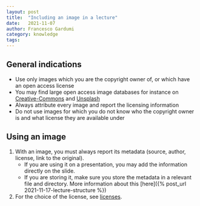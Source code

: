 ```yaml
---
layout: post
title:  "Including an image in a lecture"
date:   2021-11-07
author: Francesco Gardumi
category: knowledge
tags:
---
```


## General indications

* Use only images which you are the copyright owner of, or which have an open access license
* You may find large open access image databases for instance on [Creative-Commons] and [Unsplash]
* Always attribute every image and report the licensing information
* Do not use images for which you do not know who the copyright owner is and what license they are available under

## Using an image

1. With an image, you must always report its metadata (source, author, license, link to the original).
    * If you are using it on a presentation, you may add the information directly on the slide.
    * If you are storing it, make sure you store the metadata in a relevant file and directory. More information about this [here]({% post_url 2021-11-17-lecture-structure %})
2. For the choice of the license, see [licenses].


[Creative-Commons]: https://search.creativecommons.org/
[Unsplash]: https://unsplash.com/s/photos/open-access
[licenses]: https://creativecommons.org/share-your-work/